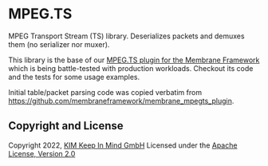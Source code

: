 # MPEG.TS
MPEG Transport Stream (TS) library. Deserializes packets and demuxes them (no
serializer nor muxer).

This library is the base of our [MPEG.TS plugin for the Membrane
Framework](https://github.com/kim-company/membrane_mpeg_ts_plugin) which is
being battle-tested with production workloads. Checkout its code and the tests
for some usage examples.

Initial table/packet parsing code was copied verbatim from
https://github.com/membraneframework/membrane_mpegts_plugin.

## Copyright and License
Copyright 2022, [KIM Keep In Mind GmbH](https://www.keepinmind.info/)
Licensed under the [Apache License, Version 2.0](LICENSE)
